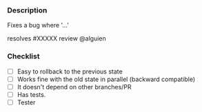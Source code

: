 <!-- Please fill out the title field according to our pull-requests conventions -->

### Description

Fixes a bug where '...'

resolves #XXXXX
review @alguien

### Checklist

<!-- Mark these as checked by replacing [ ] with [x] -->
- [ ] Easy to rollback to the previous state
- [ ] Works fine with the old state in parallel (backward compatible)
- [ ] It doesn't depend on other branches/PR
- [ ] Has tests.
- [ ] Tester
